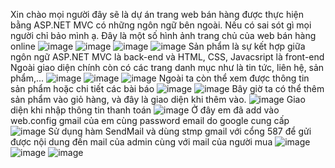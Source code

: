 Xin chào mọi người đây sẽ là dự án trang web bán hàng được thực hiện bằng ASP.NET MVC có những ngôn ngữ bên ngoài. Nếu có sai sót gì mọi người chỉ bảo mình ạ.
Đây là một số hình ảnh trang chủ của web bán hàng online
![image](https://github.com/tranquagminh/WebBanHangOnline/assets/118581461/bc49df1e-05de-469f-9408-4afcee88caad)
![image](https://github.com/tranquagminh/WebBanHangOnline/assets/118581461/e68ffdda-4934-4953-8b4d-43cf355d7770)
![image](https://github.com/tranquagminh/WebBanHangOnline/assets/118581461/66092e1e-e79d-4ffc-9ac8-38baafb5a925)
![image](https://github.com/tranquagminh/WebBanHangOnline/assets/118581461/85b337d1-8dd6-4311-9086-6fa881ced65c)
Sản phẩm là sự kết hợp giữa ngôn ngữ ASP.NET MVC là back-end và HTML, CSS, Javacsript là front-end
Ngoài giao diện chính còn có các trang danh mục như là tin tức, liên hệ, sản phẩm,...
![image](https://github.com/tranquagminh/WebBanHangOnline/assets/118581461/e396561b-b015-44da-bbc8-beb0af1c7656)
![image](https://github.com/tranquagminh/WebBanHangOnline/assets/118581461/8224c576-4d97-4408-a551-2116b6fe518a)
![image](https://github.com/tranquagminh/WebBanHangOnline/assets/118581461/a30667cb-fae9-4d78-af38-be26135d7db4)
Ngoài ta còn thể xem được thông tin sản phẩm hoặc chi tiết các bài báo
![image](https://github.com/tranquagminh/WebBanHangOnline/assets/118581461/cfbc9d76-fd58-4174-9e09-a54b5070e79d)
![image](https://github.com/tranquagminh/WebBanHangOnline/assets/118581461/616e88da-3f13-4d37-9a3e-1e0dc99fa650)
Bây giờ ta có thể thêm sản phẩm vào giỏ hàng, và đây là giao diện khi thêm vào.
![image](https://github.com/tranquagminh/WebBanHangOnline/assets/118581461/8d744f0d-00b9-4d19-8ff8-a0dfde8b6797)
Giao diện khi nhập thông tin thanh toán
![image](https://github.com/tranquagminh/WebBanHangOnline/assets/118581461/135abe00-1c99-466f-8c56-c5f27af8acba)
Ở đây em đã add vào web.config gmail của em cùng password email do google cung cấp 
![image](https://github.com/tranquagminh/WebBanHangOnline/assets/118581461/957ab9db-345b-4f30-9e2e-9af3688ec4f9)
Sử dụng hàm SendMail và dùng stmp gmail với cổng 587 để gửi được nội dung đến mail của admin cùng với mail của người mua
![image](https://github.com/tranquagminh/WebBanHangOnline/assets/118581461/9aaa0bd4-743b-42e9-aff6-cac906c8c6a7)
![image](https://github.com/tranquagminh/WebBanHangOnline/assets/118581461/8b196e14-3ad3-4116-b12b-c054e80455a8)
![image](https://github.com/tranquagminh/WebBanHangOnline/assets/118581461/10737964-be0e-41c9-ba43-cfcaa82b61b6)








